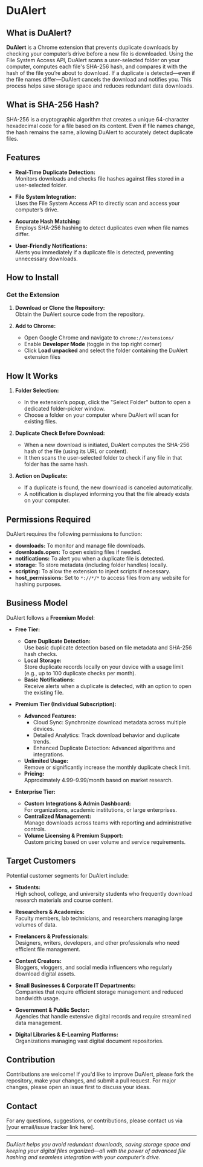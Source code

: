 # DuAlert

## What is DuAlert?

**DuAlert** is a Chrome extension that prevents duplicate downloads by checking your computer’s drive before a new file is downloaded. Using the File System Access API, DuAlert scans a user-selected folder on your computer, computes each file's SHA-256 hash, and compares it with the hash of the file you’re about to download. If a duplicate is detected—even if the file names differ—DuAlert cancels the download and notifies you. This process helps save storage space and reduces redundant data downloads.

## What is SHA-256 Hash?

SHA-256 is a cryptographic algorithm that creates a unique 64-character hexadecimal code for a file based on its content. Even if file names change, the hash remains the same, allowing DuAlert to accurately detect duplicate files.

## Features

- **Real-Time Duplicate Detection:**  
  Monitors downloads and checks file hashes against files stored in a user-selected folder.

- **File System Integration:**  
  Uses the File System Access API to directly scan and access your computer’s drive.

- **Accurate Hash Matching:**  
  Employs SHA-256 hashing to detect duplicates even when file names differ.

- **User-Friendly Notifications:**  
  Alerts you immediately if a duplicate file is detected, preventing unnecessary downloads.

## How to Install

### Get the Extension

1. **Download or Clone the Repository:**  
   Obtain the DuAlert source code from the repository.

2. **Add to Chrome:**

   - Open Google Chrome and navigate to `chrome://extensions/`
   - Enable **Developer Mode** (toggle in the top right corner)
   - Click **Load unpacked** and select the folder containing the DuAlert extension files

## How It Works

1. **Folder Selection:**  
   - In the extension’s popup, click the "Select Folder" button to open a dedicated folder-picker window.
   - Choose a folder on your computer where DuAlert will scan for existing files.

2. **Duplicate Check Before Download:**  
   - When a new download is initiated, DuAlert computes the SHA-256 hash of the file (using its URL or content).
   - It then scans the user-selected folder to check if any file in that folder has the same hash.
   
3. **Action on Duplicate:**  
   - If a duplicate is found, the new download is canceled automatically.
   - A notification is displayed informing you that the file already exists on your computer.

## Permissions Required

DuAlert requires the following permissions to function:

- **downloads:** To monitor and manage file downloads.
- **downloads.open:** To open existing files if needed.
- **notifications:** To alert you when a duplicate file is detected.
- **storage:** To store metadata (including folder handles) locally.
- **scripting:** To allow the extension to inject scripts if necessary.
- **host_permissions:** Set to `*://*/*` to access files from any website for hashing purposes.

## Business Model

DuAlert follows a **Freemium Model**:

- **Free Tier:**
  - **Core Duplicate Detection:**  
    Use basic duplicate detection based on file metadata and SHA-256 hash checks.
  - **Local Storage:**  
    Store duplicate records locally on your device with a usage limit (e.g., up to 100 duplicate checks per month).
  - **Basic Notifications:**  
    Receive alerts when a duplicate is detected, with an option to open the existing file.

- **Premium Tier (Individual Subscription):**
  - **Advanced Features:**  
    - Cloud Sync: Synchronize download metadata across multiple devices.
    - Detailed Analytics: Track download behavior and duplicate trends.
    - Enhanced Duplicate Detection: Advanced algorithms and integrations.
  - **Unlimited Usage:**  
    Remove or significantly increase the monthly duplicate check limit.
  - **Pricing:**  
    Approximately $4.99–$9.99/month based on market research.

- **Enterprise Tier:**
  - **Custom Integrations & Admin Dashboard:**  
    For organizations, academic institutions, or large enterprises.
  - **Centralized Management:**  
    Manage downloads across teams with reporting and administrative controls.
  - **Volume Licensing & Premium Support:**  
    Custom pricing based on user volume and service requirements.

## Target Customers

Potential customer segments for DuAlert include:

- **Students:**  
  High school, college, and university students who frequently download research materials and course content.

- **Researchers & Academics:**  
  Faculty members, lab technicians, and researchers managing large volumes of data.

- **Freelancers & Professionals:**  
  Designers, writers, developers, and other professionals who need efficient file management.

- **Content Creators:**  
  Bloggers, vloggers, and social media influencers who regularly download digital assets.

- **Small Businesses & Corporate IT Departments:**  
  Companies that require efficient storage management and reduced bandwidth usage.

- **Government & Public Sector:**  
  Agencies that handle extensive digital records and require streamlined data management.

- **Digital Libraries & E-Learning Platforms:**  
  Organizations managing vast digital document repositories.

## Contribution

Contributions are welcome! If you'd like to improve DuAlert, please fork the repository, make your changes, and submit a pull request. For major changes, please open an issue first to discuss your ideas.


## Contact

For any questions, suggestions, or contributions, please contact us via [your email/issue tracker link here].

---

*DuAlert helps you avoid redundant downloads, saving storage space and keeping your digital files organized—all with the power of advanced file hashing and seamless integration with your computer’s drive.*
